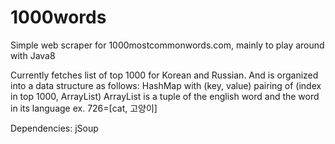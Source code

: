 # 1000words
Simple web scraper for 1000mostcommonwords.com, mainly to play around with Java8

Currently fetches list of top 1000 for Korean and Russian.
And is organized into a data structure as follows:
  HashMap with (key, value) pairing of (index in top 1000, ArrayList)
    ArrayList is a tuple of the english word and the word in its language
      ex. 726=[cat, 고양이]

Dependencies:
jSoup
